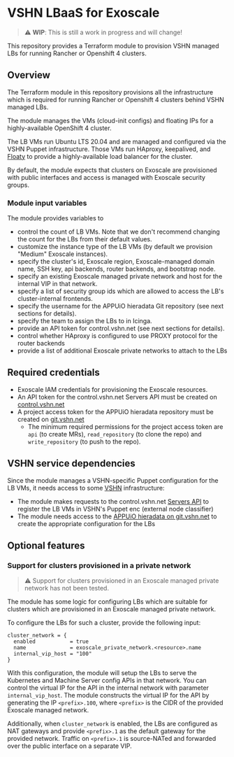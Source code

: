 # VSHN LBaaS for Exoscale

> :warning: **WIP**: This is still a work in progress and will change!

This repository provides a Terraform module to provision VSHN managed LBs for running Rancher or Openshift 4 clusters.

## Overview

The Terraform module in this repository provisions all the infrastructure which is required for running Rancher or Openshift 4 clusters behind VSHN managed LBs.

The module manages the VMs (cloud-init configs) and floating IPs for a highly-available OpenShift 4 cluster.

The LB VMs run Ubuntu LTS 20.04 and are managed and configured via the VSHN Puppet infrastructure.
Those VMs run HAproxy, keepalived, and [Floaty](https://github.com/vshn/floaty/) to provide a highly-available load balancer for the cluster.

By default, the module expects that clusters on Exoscale are provisioned with public interfaces and access is managed with Exoscale security groups.

### Module input variables

The module provides variables to

* control the count of LB VMs.
  Note that we don't recommend changing the count for the LBs from their default values.
* customize the instance type of the LB VMs (by default we provision "Medium" Exoscale instances).
* specify the cluster's id, Exoscale region, Exoscale-managed domain name, SSH key, api backends, router backends, and bootstrap node.
* specify an existing Exoscale managed private network and host for the internal VIP in that network.
* specify a list of security group ids which are allowed to access the LB's cluster-internal frontends.
* specify the username for the APPUiO hieradata Git repository (see next sections for details).
* specify the team to assign the LBs to in Icinga.
* provide an API token for control.vshn.net (see next sections for details).
* control whether HAproxy is configured to use PROXY protocol for the router backends
* provide a list of additional Exoscale private networks to attach to the LBs

## Required credentials

* Exoscale IAM credentials for provisioning the Exoscale resources.
* An API token for the control.vshn.net Servers API must be created on [control.vshn.net](https://control.vshn.net/tokens/_create/servers)
* A project access token for the APPUiO hieradata repository must be created on [git.vshn.net](https://git.vshn.net/appuio/appuio_hieradata/-/settings/access_tokens)
  * The minimum required permissions for the project access token are `api` (to create MRs), `read_repository` (to clone the repo) and `write_repository` (to push to the repo).

## VSHN service dependencies

Since the module manages a VSHN-specific Puppet configuration for the LB VMs, it needs access to some [VSHN](https://www.vshn.ch) infrastructure:

* The module makes requests to the control.vshn.net [Servers API](https://control.docs.vshn.ch/control/api_servers.html) to register the LB VMs in VSHN's Puppet enc (external node classifier)
* The module needs access to the [APPUiO hieradata on git.vshn.net](https://git.vshn.net/appuio/appuio_hieradata) to create the appropriate configuration for the LBs

## Optional features

### Support for clusters provisioned in a private network

> :warning: Support for clusters provisioned in an Exoscale managed private network has not been tested.

The module has some logic for configuring LBs which are suitable for clusters which are provisioned in an Exoscale managed private network.

To configure the LBs for such a cluster, provide the following input:

```
cluster_network = {
  enabled           = true
  name              = exoscale_private_network.<resource>.name
  internal_vip_host = "100"
}
```

With this configuration, the module will setup the LBs to serve the Kubernetes and Machine Server config APIs in that network.
You can control the virtual IP for the API in the internal network with parameter `internal_vip_host`.
The module constructs the virtual IP for the API by generating the IP `<prefix>.100`, where `<prefix>` is the CIDR of the provided Exoscale managed network.

Additionally, when `cluster_network` is enabled, the LBs are configured as NAT gateways and provide `<prefix>.1` as the default gateway for the provided network.
Traffic on `<prefix>.1` is source-NATed and forwarded over the public interface on a separate VIP.
